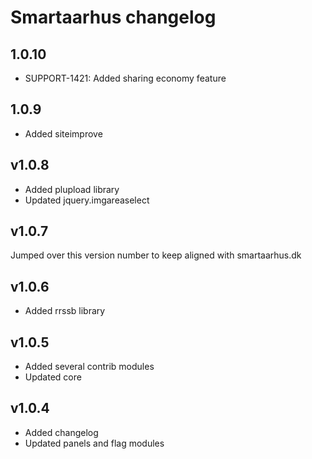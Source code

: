 # Smartaarhus changelog

## 1.0.10
* SUPPORT-1421: Added sharing economy feature

## 1.0.9
* Added siteimprove

## v1.0.8
* Added plupload library
* Updated jquery.imgareaselect

## v1.0.7
Jumped over this version number to keep aligned with smartaarhus.dk

## v1.0.6
* Added rrssb library

## v1.0.5
* Added several contrib modules
* Updated core

## v1.0.4
* Added changelog
* Updated panels and flag modules
